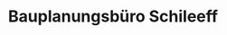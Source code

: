 ---
title: "Bauplanungsbüro Schileeff"
url: /ribnitz-damgarten/bauplanungsbuero-schileeff/
shop: Baumarkt
---